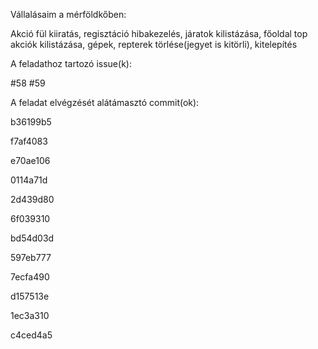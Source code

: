 Vállalásaim a mérföldkőben:




Akció fül kiiratás, regisztáció hibakezelés, járatok kilistázása, főoldal top akciók kilistázása, gépek, repterek törlése(jegyet is kitörli), kitelepítés

A feladathoz tartozó issue(k):

#58
#59


A feladat elvégzését alátámasztó commit(ok):


b36199b5

f7af4083

e70ae106

0114a71d

2d439d80

6f039310

bd54d03d

597eb777

7ecfa490

d157513e

1ec3a310

c4ced4a5


